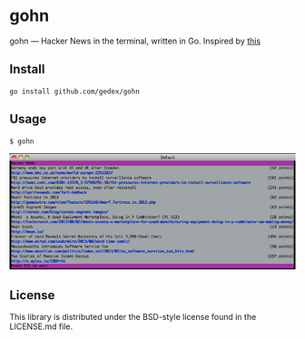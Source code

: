 gohn
====

gohn &mdash; Hacker News in the terminal, written in Go. Inspired by [this](http://andrewvos.com/2013/08/02/hacker-news-in-the-terminal/)

## Install

~~~text
go install github.com/gedex/gohn
~~~

## Usage

~~~text
$ gohn
~~~

<img src="./screenshot.png" alt="screenshot">

## License

This library is distributed under the BSD-style license found in the LICENSE.md file.
